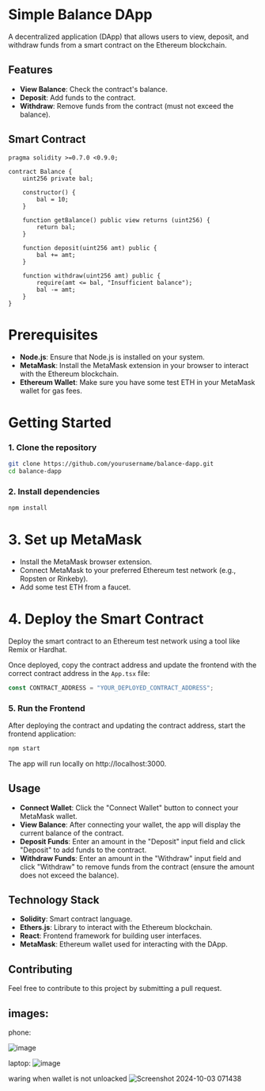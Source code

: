 # Simple Balance DApp

A decentralized application (DApp) that allows users to view, deposit, and withdraw funds from a smart contract on the Ethereum blockchain.

## Features
- **View Balance**: Check the contract's balance.
- **Deposit**: Add funds to the contract.
- **Withdraw**: Remove funds from the contract (must not exceed the balance).

## Smart Contract

```solidity
pragma solidity >=0.7.0 <0.9.0;

contract Balance {
    uint256 private bal;

    constructor() {
        bal = 10;
    }

    function getBalance() public view returns (uint256) {
        return bal;
    }

    function deposit(uint256 amt) public {
        bal += amt;
    }

    function withdraw(uint256 amt) public {
        require(amt <= bal, "Insufficient balance");
        bal -= amt;
    }
}
```

# Prerequisites

- **Node.js**: Ensure that Node.js is installed on your system.
- **MetaMask**: Install the MetaMask extension in your browser to interact with the Ethereum blockchain.
- **Ethereum Wallet**: Make sure you have some test ETH in your MetaMask wallet for gas fees.

# Getting Started

### 1. Clone the repository

```bash
git clone https://github.com/yourusername/balance-dapp.git
cd balance-dapp
```

### 2. Install dependencies
```bash
npm install
```

# 3. Set up MetaMask

- Install the MetaMask browser extension.
- Connect MetaMask to your preferred Ethereum test network (e.g., Ropsten or Rinkeby).
- Add some test ETH from a faucet.

# 4. Deploy the Smart Contract

Deploy the smart contract to an Ethereum test network using a tool like Remix or Hardhat.

Once deployed, copy the contract address and update the frontend with the correct contract address in the `App.tsx` file:

```ts
const CONTRACT_ADDRESS = "YOUR_DEPLOYED_CONTRACT_ADDRESS";
```

### 5. Run the Frontend

After deploying the contract and updating the contract address, start the frontend application:

```bash
npm start
```
The app will run locally on http://localhost:3000.


## Usage

- **Connect Wallet**: Click the "Connect Wallet" button to connect your MetaMask wallet.
- **View Balance**: After connecting your wallet, the app will display the current balance of the contract.
- **Deposit Funds**: Enter an amount in the "Deposit" input field and click "Deposit" to add funds to the contract.
- **Withdraw Funds**: Enter an amount in the "Withdraw" input field and click "Withdraw" to remove funds from the contract (ensure the amount does not exceed the balance).

## Technology Stack

- **Solidity**: Smart contract language.
- **Ethers.js**: Library to interact with the Ethereum blockchain.
- **React**: Frontend framework for building user interfaces.
- **MetaMask**: Ethereum wallet used for interacting with the DApp.

## Contributing

Feel free to contribute to this project by submitting a pull request.


## images:
phone:

![image](https://github.com/user-attachments/assets/f1a61f21-7443-40f3-abbe-1ceffae5a54d)

laptop:
![image](https://github.com/user-attachments/assets/ffe667b1-29cb-44e1-8590-a14acf1b937b)

waring when wallet is not unloacked
![Screenshot 2024-10-03 071438](https://github.com/user-attachments/assets/a427dca1-04e4-4139-894b-541c563a2fc4)

